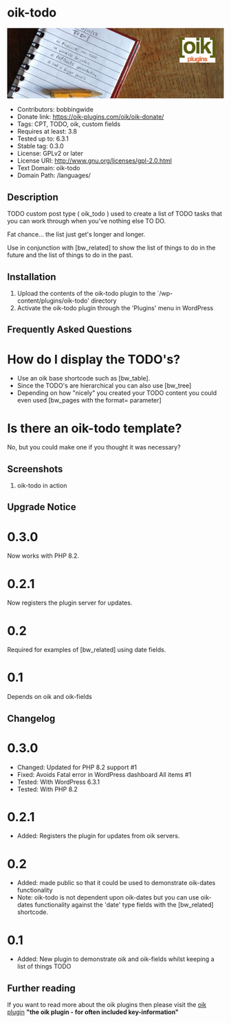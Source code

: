 # oik-todo 
![banner](assets/oik-todo-banner-772x250.jpg)
* Contributors: bobbingwide
* Donate link: https://oik-plugins.com/oik/oik-donate/
* Tags: CPT, TODO, oik, custom fields
* Requires at least: 3.8
* Tested up to: 6.3.1
* Stable tag: 0.3.0
* License: GPLv2 or later
* License URI: http://www.gnu.org/licenses/gpl-2.0.html
* Text Domain: oik-todo
* Domain Path: /languages/

## Description 
TODO custom post type ( oik_todo ) used to create a list of TODO tasks that you can work through when you've nothing else TO DO.

Fat chance... the list just get's longer and longer.

Use in conjunction with [bw_related] to show the list of things to do in the future and the list of things to do in the past.


## Installation 
1. Upload the contents of the oik-todo plugin to the `/wp-content/plugins/oik-todo' directory
1. Activate the oik-todo plugin through the 'Plugins' menu in WordPress

## Frequently Asked Questions 
# How do I display the TODO's? 

* Use an oik base shortcode such as [bw_table].
* Since the TODO's are hierarchical you can also use [bw_tree]
* Depending on how "nicely" you created your TODO content you could even used [bw_pages with the format= parameter]

# Is there an oik-todo template? 
No, but you could make one if you thought it was necessary?


## Screenshots 
1. oik-todo in action

## Upgrade Notice 
# 0.3.0 
Now works with PHP 8.2.

# 0.2.1 
Now registers the plugin server for updates.

# 0.2 
Required for examples of [bw_related] using date fields.

# 0.1 
Depends on oik and oik-fields

## Changelog 
# 0.3.0 
* Changed: Updated for PHP 8.2 support #1
* Fixed: Avoids Fatal error in WordPress dashboard All items #1
* Tested: With WordPress 6.3.1
* Tested: With PHP 8.2

# 0.2.1 
* Added: Registers the plugin for updates from oik servers.

# 0.2 
* Added: made public so that it could be used to demonstrate oik-dates functionality
* Note: oik-todo is not dependent upon oik-dates but you can use oik-dates functionality against the 'date' type fields with the [bw_related] shortcode.

# 0.1 
* Added: New plugin to demonstrate oik and oik-fields whilst keeping a list of things TODO


## Further reading 
If you want to read more about the oik plugins then please visit the
[oik plugin](https://www.oik-plugins.com/oik)
**"the oik plugin - for often included key-information"**

